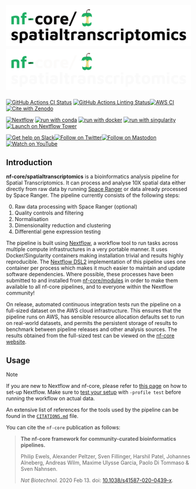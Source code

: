 # ![nf-core/spatialtranscriptomics](docs/images/nf-core-spatialtranscriptomics_logo_light.png#gh-light-mode-only) ![nf-core/spatialtranscriptomics](docs/images/nf-core-spatialtranscriptomics_logo_dark.png#gh-dark-mode-only)

[![GitHub Actions CI Status](https://github.com/nf-core/spatialtranscriptomics/workflows/nf-core%20CI/badge.svg)](https://github.com/nf-core/spatialtranscriptomics/actions?query=workflow%3A%22nf-core+CI%22)
[![GitHub Actions Linting Status](https://github.com/nf-core/spatialtranscriptomics/workflows/nf-core%20linting/badge.svg)](https://github.com/nf-core/spatialtranscriptomics/actions?query=workflow%3A%22nf-core+linting%22)[![AWS CI](https://img.shields.io/badge/CI%20tests-full%20size-FF9900?labelColor=000000&logo=Amazon%20AWS)](https://nf-co.re/spatialtranscriptomics/results)[![Cite with Zenodo](http://img.shields.io/badge/DOI-10.5281/zenodo.XXXXXXX-1073c8?labelColor=000000)](https://doi.org/10.5281/zenodo.XXXXXXX)

[![Nextflow](https://img.shields.io/badge/nextflow%20DSL2-%E2%89%A523.04.0-23aa62.svg)](https://www.nextflow.io/)
[![run with conda](http://img.shields.io/badge/run%20with-conda-3EB049?labelColor=000000&logo=anaconda)](https://docs.conda.io/en/latest/)
[![run with docker](https://img.shields.io/badge/run%20with-docker-0db7ed?labelColor=000000&logo=docker)](https://www.docker.com/)
[![run with singularity](https://img.shields.io/badge/run%20with-singularity-1d355c.svg?labelColor=000000)](https://sylabs.io/docs/)
[![Launch on Nextflow Tower](https://img.shields.io/badge/Launch%20%F0%9F%9A%80-Nextflow%20Tower-%234256e7)](https://tower.nf/launch?pipeline=https://github.com/nf-core/spatialtranscriptomics)

[![Get help on Slack](http://img.shields.io/badge/slack-nf--core%20%23spatialtranscriptomics-4A154B?labelColor=000000&logo=slack)](https://nfcore.slack.com/channels/spatialtranscriptomics)[![Follow on Twitter](http://img.shields.io/badge/twitter-%40nf__core-1DA1F2?labelColor=000000&logo=twitter)](https://twitter.com/nf_core)[![Follow on Mastodon](https://img.shields.io/badge/mastodon-nf__core-6364ff?labelColor=FFFFFF&logo=mastodon)](https://mstdn.science/@nf_core)[![Watch on YouTube](http://img.shields.io/badge/youtube-nf--core-FF0000?labelColor=000000&logo=youtube)](https://www.youtube.com/c/nf-core)

## Introduction

**nf-core/spatialtranscriptomics** is a bioinformatics analysis pipeline for
Spatial Transcriptomics. It can process and analyse 10X spatial data either
directly from raw data by running [Space Ranger](https://support.10xgenomics.com/spatial-gene-expression/software/pipelines/latest/what-is-space-ranger)
or data already processed by Space Ranger. The pipeline currently consists of the
following steps:

0. Raw data processing with Space Ranger (optional)
1. Quality controls and filtering
2. Normalisation
3. Dimensionality reduction and clustering
4. Differential gene expression testing

The pipeline is built using [Nextflow](https://www.nextflow.io), a workflow tool
to run tasks across multiple compute infrastructures in a very portable manner.
It uses Docker/Singularity containers making installation trivial and results
highly reproducible. The [Nextflow DSL2](https://www.nextflow.io/docs/latest/dsl2.html)
implementation of this pipeline uses one container per process which makes it
much easier to maintain and update software dependencies. Where possible, these
processes have been submitted to and installed from [nf-core/modules](https://github.com/nf-core/modules)
in order to make them available to all nf-core pipelines, and to everyone within
the Nextflow community!

On release, automated continuous integration tests run the pipeline on a
full-sized dataset on the AWS cloud infrastructure. This ensures that the
pipeline runs on AWS, has sensible resource allocation defaults set to run on
real-world datasets, and permits the persistent storage of results to benchmark
between pipeline releases and other analysis sources. The results obtained from
the full-sized test can be viewed on the [nf-core website](https://nf-co.re/spatialtranscriptomics/results).

## Usage

> [!NOTE]
> If you are new to Nextflow and nf-core, please refer to [this page](https://nf-co.re/docs/usage/installation) on how to set-up Nextflow. Make sure to [test your setup](https://nf-co.re/docs/usage/introduction#how-to-run-a-pipeline) with `-profile test` before running the workflow on actual data.

<!-- TODO nf-core: Describe the minimum required steps to execute the pipeline, e.g. how to prepare samplesheets.
     Explain what rows and columns represent. For instance (please edit as appropriate):

You can run the pipeline using:

```bash
nextflow run nf-core/spatialtranscriptomics \
   -profile <docker/singularity/.../institute> \
   --input samplesheet.csv \
   --outdir <OUTDIR>
```

> [!WARNING]
> Please provide pipeline parameters via the CLI or Nextflow `-params-file` option. Custom config files including those provided by the `-c` Nextflow option can be used to provide any configuration _**except for parameters**_;
> see [docs](https://nf-co.re/usage/configuration#custom-configuration-files).

For more details and further functionality, please refer to the [usage documentation](https://nf-co.re/spatialtranscriptomics/usage) and the [parameter documentation](https://nf-co.re/spatialtranscriptomics/parameters).

## Pipeline output

To see the results of an example test run with a full size dataset refer to the [results](https://nf-co.re/spatialtranscriptomics/results) tab on the nf-core website pipeline page.
For more details about the output files and reports, please refer to the
[output documentation](https://nf-co.re/spatialtranscriptomics/output).

## Credits

nf-core/spatialtranscriptomics was originally developed by the Jackson
Laboratory<sup>1</sup>, up to the [0.1.0](https://github.com/nf-core/spatialtranscriptomics/releases/tag/0.1.0)
tag. It was further developed in a collaboration between the [National
Bioinformatics Infrastructure Sweden](https://nbis.se/) and [National Genomics
Infastructure](https://ngisweden.scilifelab.se/) within [SciLifeLab](https://scilifelab.se/);
it is currently developed and maintained by [Erik Fasterius](https://github.com/fasterius)
and [Christophe Avenel](https://github.com/cavenel).

Many thanks to others who have helped out along the way too, especially [Gregor
Sturm](https://github.com/grst)!

<sup>1</sup> Supported by grants from the US National Institutes of Health
[U24CA224067](https://reporter.nih.gov/project-details/10261367) and
[U54AG075941](https://reporter.nih.gov/project-details/10376627). Original
authors [Dr. Sergii Domanskyi](https://github.com/sdomanskyi), Prof. Jeffrey
Chuang and Dr. Anuj Srivastava.

## Contributions and Support

If you would like to contribute to this pipeline, please see the [contributing guidelines](.github/CONTRIBUTING.md).

For further information or help, don't hesitate to get in touch on the [Slack `#spatialtranscriptomics` channel](https://nfcore.slack.com/channels/spatialtranscriptomics) (you can join with [this invite](https://nf-co.re/join/slack)).

## Citations

<!-- TODO nf-core: Add citation for pipeline after first release. Uncomment lines below and update Zenodo doi and badge at the top of this file. -->
<!-- If you use nf-core/spatialtranscriptomics for your analysis, please cite it using the following doi: [10.5281/zenodo.XXXXXX](https://doi.org/10.5281/zenodo.XXXXXX) -->

<!-- TODO nf-core: Add bibliography of tools and data used in your pipeline -->

An extensive list of references for the tools used by the pipeline can be found in the [`CITATIONS.md`](CITATIONS.md) file.

You can cite the `nf-core` publication as follows:

> **The nf-core framework for community-curated bioinformatics pipelines.**
>
> Philip Ewels, Alexander Peltzer, Sven Fillinger, Harshil Patel, Johannes Alneberg, Andreas Wilm, Maxime Ulysse Garcia, Paolo Di Tommaso & Sven Nahnsen.
>
> _Nat Biotechnol._ 2020 Feb 13. doi: [10.1038/s41587-020-0439-x](https://dx.doi.org/10.1038/s41587-020-0439-x).
